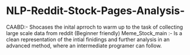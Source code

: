 # NLP-Reddit-Stock-Pages-Analysis-
CAABD:- Shocases the inital aprroch to warm up to the task of collecting large scale data from reddit (Beginner friendly) 
Meme_Stock_main :- Is a clean representation of the intial finidings and further analysis in an advanced method, where an intermediate programer can follow.
